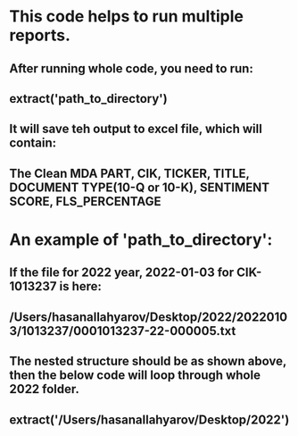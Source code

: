 # This code helps to run multiple reports.

## After running whole code, you need to run:

## extract('path_to_directory')

## It will save teh output to excel file, which will contain:

## The Clean MDA PART, CIK, TICKER, TITLE, DOCUMENT TYPE(10-Q or 10-K), SENTIMENT SCORE, FLS_PERCENTAGE



# An example of 'path_to_directory':

## If the file for 2022 year, 2022-01-03 for CIK-1013237 is here:

## /Users/hasanallahyarov/Desktop/2022/20220103/1013237/0001013237-22-000005.txt

## The nested structure should be as shown above, then the below code will loop through whole 2022 folder.

## extract('/Users/hasanallahyarov/Desktop/2022')
